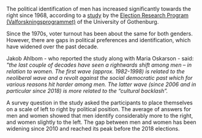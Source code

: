 <link href="../assets/main.css" rel="stylesheet">

<p class="text-body-2">

The political identification of men has increased significantly towards the right since 1968, according to a [study](https://www.gu.se/sites/default/files/2021-02/2021%201%20Oskarson%20%26%20Ahlbom%20-%20Trender%20i%20ko%CC%88nsskillnader.pdf) by the [Election Research Program (Valforskningsprogrammet)](https://www.gu.se/valforskningsprogrammet) of the University of Gothenburg.

Since the 1970s, voter turnout has been about the same for both genders. However, there are gaps in political preferences and identification, which have widened over the past decade.

Jakob Ahlbom - who reported the study along with Maria Oskarson - said: _"the last couple of decades have seen a rightwards shift among men – in relation to women. The first wave (approx. 1982-1998) is related to the neoliberal wave and a revolt against the social democratic past which for various reasons hit harder among men. The latter wave (since 2006 and in particular since 2018) is more related to the “cultural backlash”._

A survey question in the study asked the participants to place themselves on a scale of left to right by political position. The average of answers for men and women showed that men identify considerably more to the right, and women slightly to the left. The gap between men and women has been widening since 2010 and reached its peak before the 2018 elections.
</p>
